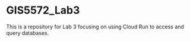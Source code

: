 # GIS5572_Lab3
This is a repository for Lab 3 focusing on using Cloud Run to access and query databases.
